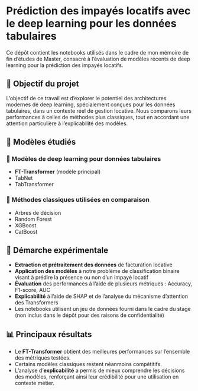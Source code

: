 # Prédiction des impayés locatifs avec le deep learning pour les données tabulaires

Ce dépôt contient les notebooks utilisés dans le cadre de mon mémoire de fin d’études de Master, consacré à l’évaluation de modèles récents de deep learning pour la prédiction des impayés locatifs.

## 📄 Objectif du projet

L’objectif de ce travail est d’explorer le potentiel des architectures modernes de deep learning, spécialement conçues pour les données tabulaires, dans un contexte réel de gestion locative. Nous comparons leurs performances à celles de méthodes plus classiques, tout en accordant une attention particulière à l’explicabilité des modèles.

## 🧠 Modèles étudiés

### 🔬 Modèles de deep learning pour données tabulaires

- **FT-Transformer** (modèle principal)
- TabNet
- TabTransformer

### 🧪 Méthodes classiques utilisées en comparaison

- Arbres de décision
- Random Forest
- XGBoost
- CatBoost

## 🧪 Démarche expérimentale

- **Extraction et prétraitement des données** de facturation locative
- **Application des modèles** à notre problème de classification binaire visant à prédire la présence ou non d’un impayé locatif
- **Évaluation** des performances à l’aide de plusieurs métriques : Accuracy, F1-score, AUC
- **Explicabilité** à l’aide de SHAP et de l’analyse du mécanisme d’attention des Transformers
- Les notebooks utilisent un jeu de données fourni dans le cadre du stage (non inclus dans le dépôt pour des raisons de confidentialité)

## 📊 Principaux résultats

- Le **FT-Transformer** obtient des meilleures performances sur l’ensemble des métriques testées.
- Certains modèles classiques restent néanmoins compétitifs.
- L’analyse d’**explicabilité** a permis de mieux comprendre les décisions des modèles, renforçant ainsi leur crédibilité pour une utilisation en contexte métier.

